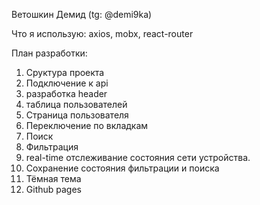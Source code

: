Ветошкин Демид (tg: @demi9ka)

Что я использую: axios, mobx, react-router

План разработки:

1. Сруктура проекта
2. Подключение к api
3. разработка header
4. таблица пользователей
5. Страница пользователя
6. Переключение по вкладкам
7. Поиск
8. Фильтрация
9. real-time отслеживание состояния сети устройства.
10. Сохранение состояния фильтрации и поиска
11. Тёмная тема
12. Github pages
